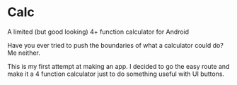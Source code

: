 # Calc
A limited (but good looking) 4+ function calculator for Android

Have you ever tried to push the boundaries of what a calculator could do? Me neither. 

This is my first attempt at making an app. I decided to go the easy route and make it
a 4 function calculator just to do something useful with UI buttons. 

